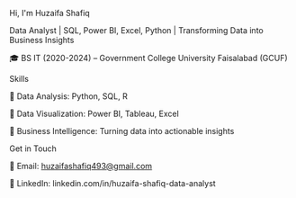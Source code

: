 Hi, I'm Huzaifa Shafiq

Data Analyst | SQL, Power BI, Excel, Python | Transforming Data into Business Insights


🎓 BS IT (2020-2024) – Government College University Faisalabad (GCUF)

Skills

🔹 Data Analysis: Python, SQL, R

🔹 Data Visualization: Power BI, Tableau, Excel

🔹 Business Intelligence: Turning data into actionable insights

Get in Touch

📧 Email: huzaifashafiq493@gmail.com

🔗 LinkedIn: linkedin.com/in/huzaifa-shafiq-data-analyst
